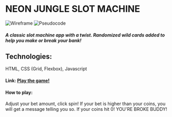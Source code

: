 # NEON JUNGLE SLOT MACHINE

![Wireframe](https://i.imgur.com/WenlR8l.jpg)
![Pseudocode](https://i.imgur.com/arWytIA.png)

##### A classic slot machine app with a twist. Randomized wild cards added to help you make or break your bank!

## Technologies:
HTML, CSS (Grid, Flexbox), Javascript

#### Link: [Play the game!](https://rperillo1.github.io/Slot-Machine/)


#### How to play:
Adjust your bet amount, click spin!
If your bet is higher than your coins, you will get a message telling you so.
If your coins hit 0! YOU'RE BROKE BUDDY!
